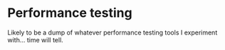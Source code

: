 # Performance testing
Likely to be a dump of whatever performance testing tools I experiment with... time will tell.
